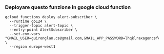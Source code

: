 ### Deployare questo funzione in google cloud function
```
gcloud functions deploy alert-subscriber \
  --runtime go124 \
  --trigger-topic alert-topic \
  --entry-point AlertSubscriber \
  --set-env-vars "GMAIL_USER=guironglan.cs@gmail.com,GMAIL_APP_PASSWORD=lhqklraxagoncsfc,ALERT_EMAIL=guirong.lan@barsanti.edu.it" \
  --region europe-west1
```